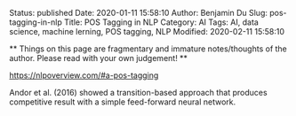 Status: published
Date: 2020-01-11 15:58:10
Author: Benjamin Du
Slug: pos-tagging-in-nlp
Title: POS Tagging in NLP
Category: AI
Tags: AI, data science, machine lerning, POS tagging, NLP
Modified: 2020-02-11 15:58:10

**
Things on this page are fragmentary and immature notes/thoughts of the author.
Please read with your own judgement!
**

https://nlpoverview.com/#a-pos-tagging

Andor et al. (2016) showed a transition-based approach that produces competitive result with a simple feed-forward neural network.
